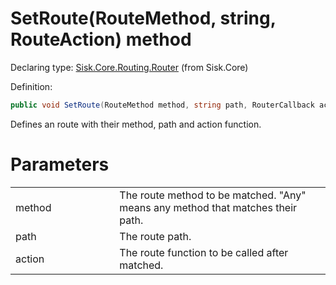 <!--

Copyrights 2023 Sisk Framework - CypherPotato
Published under MIT license

!!! DO NOT EDIT THIS FILE !!!
This file was generated by a tool in the Sisk package. To edit the information in this documentation,
edit the XML documentation present in the Sisk source code.

-->


# SetRoute(RouteMethod, string, RouteAction) method

Declaring type: [Sisk.Core.Routing.Router](/spec/Sisk.Core.Routing.Router.md) (from Sisk.Core)


Definition:

```cs
public void SetRoute(RouteMethod method, string path, RouterCallback action)
```

Defines an route with their method, path and action function.


# Parameters

<table>
    <tbody>
<tr>
    <td width="33%">method</td>
    <td>The route method to be matched. "Any" means any method that matches their path.</td>
</tr>
<tr>
    <td width="33%">path</td>
    <td>The route path.</td>
</tr>
<tr>
    <td width="33%">action</td>
    <td>The route function to be called after matched.</td>
</tr>
    </tbody>
</table>

